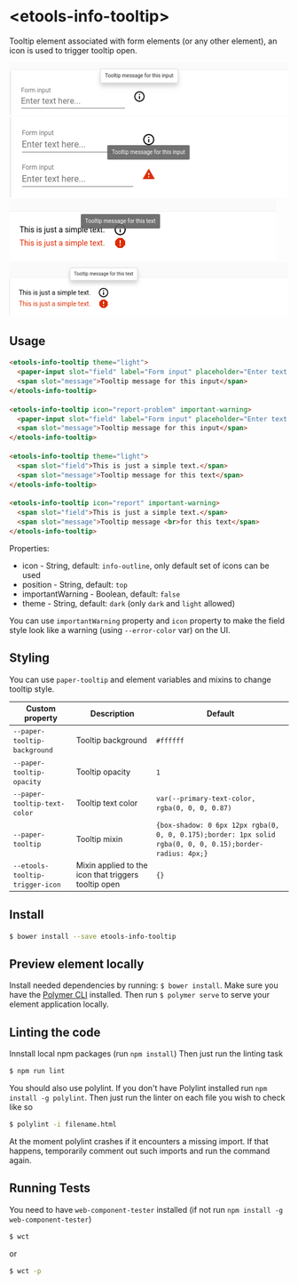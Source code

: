 # \<etools-info-tooltip\>

Tooltip element associated with form elements (or any other element), 
an icon is used to trigger tooltip open.

![paper-input tooltip](screenshots/tooltip_for_paper_input.png)
![paper-input-tooltip important warning](screenshots/tooltip_important_warning_for_paper_input.png)
![text element important warning tooltip](screenshots/tooltip-important-warnin_text_elementg.png)
![text element tooltip](screenshots/tooltip_text_element.png)

## Usage
```html
<etools-info-tooltip theme="light">
  <paper-input slot="field" label="Form input" placeholder="Enter text here..."></paper-input>
  <span slot="message">Tooltip message for this input</span>
</etools-info-tooltip>

<etools-info-tooltip icon="report-problem" important-warning>
  <paper-input slot="field" label="Form input" placeholder="Enter text here..."></paper-input>
  <span slot="message">Tooltip message for this input</span>
</etools-info-tooltip>

<etools-info-tooltip theme="light">
  <span slot="field">This is just a simple text.</span>
  <span slot="message">Tooltip message for this text</span>
</etools-info-tooltip>

<etools-info-tooltip icon="report" important-warning>
  <span slot="field">This is just a simple text.</span>
  <span slot="message">Tooltip message <br>for this text</span>
</etools-info-tooltip>
```

Properties:
* icon - String, default: `info-outline`, only default set of icons can be used
* position - String, default: `top`
* importantWarning - Boolean, default: `false`
* theme - String, default: `dark` (only `dark` and `light` allowed)

You can use `importantWarning` property and `icon` property to make the field style look like a warning
(using `--error-color` var) on the UI.


## Styling

You can use `paper-tooltip` and element variables and mixins to change tooltip style.

Custom property | Description | Default
----------------|-------------|----------
`--paper-tooltip-background` | Tooltip background | `#ffffff`
`--paper-tooltip-opacity` | Tooltip opacity | `1`
`--paper-tooltip-text-color` | Tooltip text color | `var(--primary-text-color, rgba(0, 0, 0, 0.87)`
`--paper-tooltip` | Tooltip mixin | `{box-shadow: 0 6px 12px rgba(0, 0, 0, 0.175);border: 1px solid rgba(0, 0, 0, 0.15);border-radius: 4px;}`
`--etools-tooltip-trigger-icon` | Mixin applied to the icon that triggers tooltip open | `{}`


## Install
```bash
$ bower install --save etools-info-tooltip
```

## Preview element locally

Install needed dependencies by running: `$ bower install`.
Make sure you have the [Polymer CLI](https://www.npmjs.com/package/polymer-cli) installed. Then run `$ polymer serve` to serve your element application locally.

## Linting the code

Innstall local npm packages (run `npm install`)
Then just run the linting task

```bash
$ npm run lint
```
You should also use polylint. If you don't have Polylint installed run `npm install -g polylint`.
Then just run the linter on each file you wish to check like so

```bash
$ polylint -i filename.html
```
At the moment polylint crashes if it encounters a missing import. If that happens, temporarily comment out such imports and run the command again.

## Running Tests

You need to have `web-component-tester` installed (if not run `npm install -g web-component-tester`)
```bash
$ wct
```
or
```bash
$ wct -p
```
